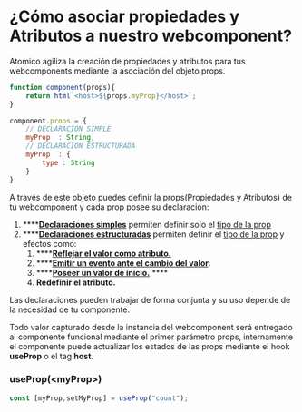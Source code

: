 # ¿Cómo asociar propiedades y Atributos a nuestro webcomponent?

Atomico agiliza la creación de propiedades y atributos para tus webcomponents mediante la asociación del objeto props.

```javascript
function component(props){
    return html`<host>${props.myProp}</host>`;
}

component.props = {
    // DECLARACION SIMPLE
    myProp  : String,
    // DECLARACION ESTRUCTURADA
    myProp  : {
        type : String
    }
}
```

A través de este objeto puedes definir la props\(Propiedades y Atributos\) de tu webcomponent y cada prop posee su declaración:

1. \*\*\*\*[**Declaraciones simples**](../api/props.md#declaraciones-simple) permiten definir solo el [tipo de la prop](../api/props.md#prop-type)
2. \*\*\*\*[**Declaraciones estructuradas**](../api/props.md#declaraciones-estructuradas) permiten definir el [tipo de la prop](../api/props.md#prop-type) y efectos como: 
   1. \*\*\*\*[**Reflejar el valor como atributo.**](../api/props.md#prop-reflect) 
   2. \*\*\*\*[**Emitir un evento ante el cambio del valor**](../api/props.md#prop-event)**.**
   3. \*\*\*\*[**Poseer un valor de inicio.**](../api/props.md#prop-value) ****
   4. **Redefinir el atributo.**

Las declaraciones pueden trabajar de forma conjunta y su uso depende de la necesidad de tu componente.



Todo valor  capturado desde la instancia del webcomponent será entregado al componente funcional mediante el primer parámetro props, internamente el componente puede actualizar los estados de las props mediante el hook **useProp** o el tag **host**.

### useProp\(&lt;myProp&gt;\)

```javascript
const [myProp,setMyProp] = useProp("count");
```



### 





